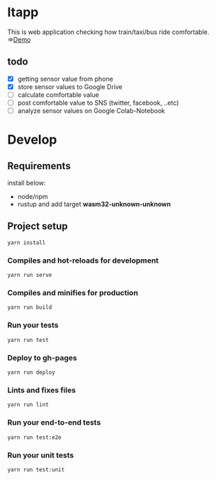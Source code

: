 # ltapp

This is web application checking how train/taxi/bus ride comfortable.  
=>[Demo](https://mark-n2.github.io/ltapp)

## todo

+ [x] getting sensor value from phone
+ [x] store sensor values to Google Drive
+ [ ] calculate comfortable value
+ [ ] post comfortable value to SNS (twitter, facebook, ..etc)
+ [ ] analyze sensor values on Google Colab-Notebook

# Develop

## Requirements

install below:
* node/npm
* rustup and add target **wasm32-unknown-unknown**

## Project setup
```
yarn install
```

### Compiles and hot-reloads for development
```
yarn run serve
```

### Compiles and minifies for production
```
yarn run build
```

### Run your tests
```
yarn run test
```

### Deploy to gh-pages
```
yarn run deploy
```

### Lints and fixes files
```
yarn run lint
```

### Run your end-to-end tests
```
yarn run test:e2e
```

### Run your unit tests
```
yarn run test:unit
```
